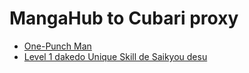 # MangaHub to Cubari proxy

- [One-Punch Man](https://cubari.moe/read/gist/JYZme/)
- [Level 1 dakedo Unique Skill de Saikyou desu](https://cubari.moe/read/gist/JYZCm/)
